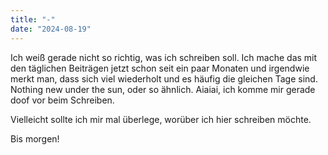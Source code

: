 ```yaml
---
title: "-"
date: "2024-08-19"
---
```


Ich weiß gerade nicht so richtig, was ich schreiben soll. Ich mache das mit den täglichen Beiträgen jetzt schon seit ein paar Monaten und irgendwie merkt man, dass sich viel wiederholt und es häufig die gleichen Tage sind. Nothing new under the sun, oder so ähnlich. Aiaiai, ich komme mir gerade doof vor beim Schreiben.

Vielleicht sollte ich mir mal überlege, worüber ich hier schreiben möchte.

Bis morgen!

